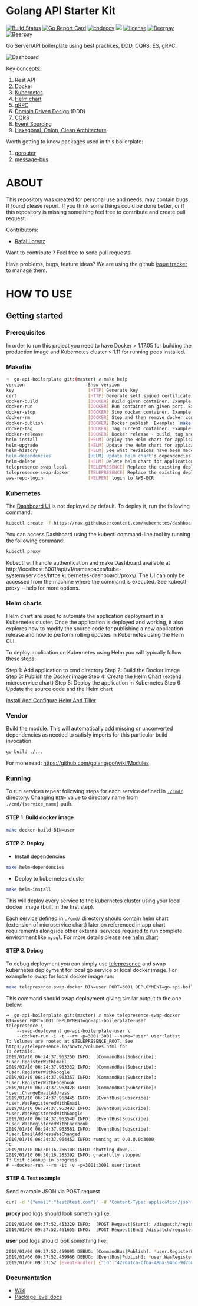 Golang API Starter Kit
================
[![Build Status](https://travis-ci.org/vardius/go-api-boilerplate.svg?branch=master)](https://travis-ci.org/vardius/go-api-boilerplate)
[![Go Report Card](https://goreportcard.com/badge/github.com/vardius/go-api-boilerplate)](https://goreportcard.com/report/github.com/vardius/go-api-boilerplate)
[![codecov](https://codecov.io/gh/vardius/go-api-boilerplate/branch/master/graph/badge.svg)](https://codecov.io/gh/vardius/go-api-boilerplate)
[![](https://godoc.org/github.com/vardius/go-api-boilerplate?status.svg)](http://godoc.org/github.com/vardius/go-api-boilerplate)
[![license](https://img.shields.io/github/license/mashape/apistatus.svg)](https://github.com/vardius/go-api-boilerplate/blob/master/LICENSE.md)
[![Beerpay](https://beerpay.io/vardius/go-api-boilerplate/badge.svg?style=beer-square)](https://beerpay.io/vardius/go-api-boilerplate)
[![Beerpay](https://beerpay.io/vardius/go-api-boilerplate/make-wish.svg?style=flat-square)](https://beerpay.io/vardius/go-api-boilerplate?focus=wish)

Go Server/API boilerplate using best practices, DDD, CQRS, ES, gRPC.

![Dashboard](../master/.github/kubernetes-dashboard.png)

Key concepts:
1. Rest API
2. [Docker](https://www.docker.com/what-docker)
3. [Kubernetes](https://kubernetes.io/)
4. [Helm chart](https://helm.sh/)
5. [gRPC](https://grpc.io/docs/)
6. [Domain Driven Design](https://en.wikipedia.org/wiki/Domain-driven_design)  (DDD)
7. [CQRS](https://martinfowler.com/bliki/CQRS.html)
8. [Event Sourcing](https://martinfowler.com/eaaDev/EventSourcing.html)
9. [Hexagonal, Onion, Clean Architecture](https://herbertograca.com/2017/11/16/explicit-architecture-01-ddd-hexagonal-onion-clean-cqrs-how-i-put-it-all-together/)

Worth getting to know packages used in this boilerplate:
1. [gorouter](https://github.com/vardius/gorouter)
2. [message-bus](https://github.com/vardius/message-bus)

ABOUT
==================================================
This repository was created for personal use and needs, may contain bugs. If found please report. If you think some things could be done better, or if this repository is missing something feel free to contribute and create pull request.

Contributors:

* [Rafał Lorenz](http://rafallorenz.com)

Want to contribute ? Feel free to send pull requests!

Have problems, bugs, feature ideas?
We are using the github [issue tracker](https://github.com/vardius/go-api-boilerplate/issues) to manage them.

HOW TO USE
==================================================

## Getting started
### Prerequisites
In order to run this project you need to have Docker > 1.17.05 for building the production image and Kubernetes cluster > 1.11 for running pods installed.
### Makefile
```bash
➜  go-api-boilerplate git:(master) ✗ make help
version                        Show version
key                            [HTTP] Generate key
cert                           [HTTP] Generate self signed certificate
docker-build                   [DOCKER] Build given container. Example: `make docker-build BIN=user`
docker-run                     [DOCKER] Run container on given port. Example: `make docker-run BIN=user PORT=3000`
docker-stop                    [DOCKER] Stop docker container. Example: `make docker-stop BIN=user`
docker-rm                      [DOCKER] Stop and then remove docker container. Example: `make docker-rm BIN=user`
docker-publish                 [DOCKER] Docker publish. Example: `make docker-publish BIN=user REGISTRY=https://your-registry.com`
docker-tag                     [DOCKER] Tag current container. Example: `make docker-tag BIN=user REGISTRY=https://your-registry.com`
docker-release                 [DOCKER] Docker release - build, tag and push the container. Example: `make docker-release BIN=user REGISTRY=https://your-registry.com`
helm-install                   [HELM] Deploy the Helm chart for application. Example: `make helm-install`
helm-upgrade                   [HELM] Update the Helm chart for application. Example: `make helm-upgrade`
helm-history                   [HELM] See what revisions have been made to the application's helm chart. Example: `make helm-history`
helm-dependencies              [HELM] Update helm chart's dependencies for application. Example: `make helm-dependencies`
helm-delete                    [HELM] Delete helm chart for application. Example: `make helm-delete`
telepresence-swap-local        [TELEPRESENCE] Replace the existing deployment with the Telepresence proxy for local process. Example: `make telepresence-swap-local BIN=user PORT=3000 DEPLOYMENT=go-api-boilerplate-user`
telepresence-swap-docker       [TELEPRESENCE] Replace the existing deployment with the Telepresence proxy for local docker image. Example: `make telepresence-swap-docker BIN=user PORT=3000 DEPLOYMENT=go-api-boilerplate-user`
aws-repo-login                 [HELPER] login to AWS-ECR
```
### Kubernetes
The [Dashboard UI](https://kubernetes.io/docs/tasks/access-application-cluster/web-ui-dashboard/) is not deployed by default. To deploy it, run the following command:
```bash
kubectl create -f https://raw.githubusercontent.com/kubernetes/dashboard/master/aio/deploy/recommended/kubernetes-dashboard.yaml
```
You can access Dashboard using the kubectl command-line tool by running the following command:
```bash
kubectl proxy
```
Kubectl will handle authentication and make Dashboard available at http://localhost:8001/api/v1/namespaces/kube-system/services/https:kubernetes-dashboard:/proxy/.
The UI can only be accessed from the machine where the command is executed. See kubectl proxy --help for more options.
### Helm charts
Helm chart are used to automate the application deployment in a Kubernetes cluster. Once the application is deployed and working, it also explores how to modify the source code for publishing a new application release and how to perform rolling updates in Kubernetes using the Helm CLI.

To deploy application on Kubernetes using Helm you will typically follow these steps:

Step 1: Add application to cmd directory
Step 2: Build the Docker image
Step 3: Publish the Docker image
Step 4: Create the Helm Chart (extend microservice chart)
Step 5: Deploy the application in Kubernetes
Step 6: Update the source code and the Helm chart

[Install And Configure Helm And Tiller](https://docs.bitnami.com/kubernetes/get-started-kubernetes/#step-4-install-helm-and-tiller)
### Vendor
Build the module. This will automatically add missing or unconverted dependencies as needed to satisfy imports for this particular build invocation
```bash
go build ./...
```
For more read: https://github.com/golang/go/wiki/Modules
### Running
To run services repeat following steps for each service defined in [`./cmd/`](../master/cmd) directory. Changing `BIN=` value to directory name from `./cmd/{service_name}` path.
#### STEP 1. Build docker image
```bash
make docker-build BIN=user
```
#### STEP 2. Deploy
 - Install dependencies
```bash
make helm-dependencies
```
 - Deploy to kubernetes cluster
```bash
make helm-install
```
This will deploy every service to the kubernetes cluster using your local docker image (built in the first step).

Each service defined in [`./cmd/`](../master/cmd) directory should contain helm chart (extension of microservice chart) later on referenced in app chart requirements alongside other external services required to run complete environment like `mysql`. For more details please see [helm chart](../master/helm/app/requirements.yaml)
#### STEP 3. Debug
To debug deployment you can simply use [telepresence](https://www.telepresence.io/reference/install) and swap kubernetes deployment for local go service or local docker image. For example to swap for local docker image run:
```sh
make telepresence-swap-docker BIN=user PORT=3001 DEPLOYMENT=go-api-boilerplate-user
```
This command should swap deployment giving similar output to the one below:
```
➜  go-api-boilerplate git:(master) ✗ make telepresence-swap-docker BIN=user PORT=3001 DEPLOYMENT=go-api-boilerplate-user
telepresence \
	--swap-deployment go-api-boilerplate-user \
	--docker-run -i -t --rm -p=3001:3001 --name="user" user:latest
T: Volumes are rooted at $TELEPRESENCE_ROOT. See https://telepresence.io/howto/volumes.html for
T: details.
2019/01/10 06:24:37.963250 INFO:  [CommandBus|Subscribe]: *user.RegisterWithEmail
2019/01/10 06:24:37.963332 INFO:  [CommandBus|Subscribe]: *user.RegisterWithGoogle
2019/01/10 06:24:37.963357 INFO:  [CommandBus|Subscribe]: *user.RegisterWithFacebook
2019/01/10 06:24:37.963428 INFO:  [CommandBus|Subscribe]: *user.ChangeEmailAddress
2019/01/10 06:24:37.963445 INFO:  [EventBus|Subscribe]: *user.WasRegisteredWithEmail
2019/01/10 06:24:37.963493 INFO:  [EventBus|Subscribe]: *user.WasRegisteredWithGoogle
2019/01/10 06:24:37.963540 INFO:  [EventBus|Subscribe]: *user.WasRegisteredWithFacebook
2019/01/10 06:24:37.963561 INFO:  [EventBus|Subscribe]: *user.EmailAddressWasChanged
2019/01/10 06:24:37.964452 INFO: running at 0.0.0.0:3000
^C
2019/01/10 06:30:16.266108 INFO: shutting down...
2019/01/10 06:30:16.283392 INFO: gracefully stopped
T: Exit cleanup in progress
# --docker-run --rm -it -v -p=3001:3001 user:latest
```
#### STEP 4. Test example
Send example JSON via POST request
```sh
curl -d '{"email":"test@test.com"}' -H "Content-Type: application/json" -X POST http://localhost:3000/users/dispatch/register-user-with-email
```
**proxy** pod logs should look something like:
```sh
2019/01/06 09:37:52.453329 INFO:  [POST Request|Start]: /dispatch/register-user-with-email
2019/01/06 09:37:52.461655 INFO:  [POST Request|End] /dispatch/register-user-with-email 8.2233ms
```
**user** pod logs should look something like:
```sh
2019/01/06 09:37:52.459095 DEBUG: [CommandBus|Publish]: *user.RegisterWithEmail &{Email:test@test.com}
2019/01/06 09:37:52.459966 DEBUG: [EventBus|Publish]: *user.WasRegisteredWithEmail {"id":"4270a1ca-bfba-486a-946d-9d7b8a893ea2","email":"test@test.com"}
2019/01/06 09:37:52 [EventHandler] {"id":"4270a1ca-bfba-486a-946d-9d7b8a893ea2","email":"test@test.com"}
```
### Documentation
* [Wiki](https://github.com/vardius/go-api-boilerplate/wiki)
* [Package level docs](https://godoc.org/github.com/vardius/go-api-boilerplate#pkg-subdirectories)
